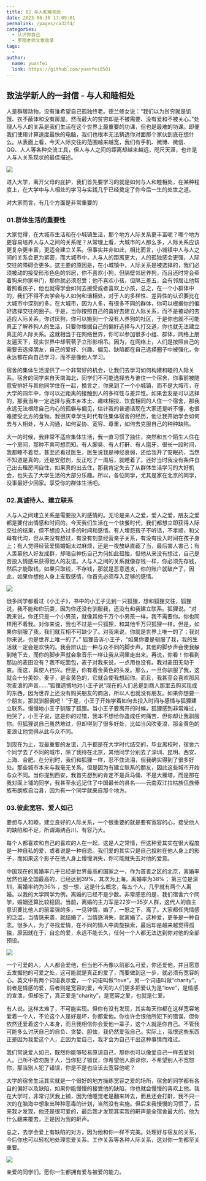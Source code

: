 ```yaml
---
title: 02.与人和睦相处
date: 2023-06-30 17:09:01
permalink: /pages/ca32f4/
categories:
  - 认识你自己
  - 罗翔老师文章收录
tags:
  - 
author: 
  name: yuanfei
  link: https://github.com/yuanfei0501
---
```

## 致法学新人的一封信 - 与人和睦相处
人是群居动物，没有谁希望自己孤独终老。德兰修女说：“我们以为贫穷就是饥饿、衣不蔽体和没有房屋。然而最大的贫穷却是不被需要、没有爱和不被关心。”处理人与人的关系是我们生活在这个世界上最重要的功课，但也是最难的功课。即便我们使用计算速度最快的电脑，我们也根本无法猜透你对面那个家伙到底在想什么。从表面上看，今天人际交往的范围越来越宽，我们有手机、微博、微信、QQ、人人等各种交流工具，但人与人之间的距离却越来越远，咫尺天涯，也许是人与人关系现状的最佳描述。

![](./pic/snipaste20220523_093727-8116157.jpg)

进入大学，离开父母的庇护，我们首先要学习的就是如何与人和睦相处，在某种程度上，在大学中与人相处的学习与实践几乎已经奠定了你今后一生的处世之道。

对大家而言，有几个方面是非常重要的

### 01.群体生活的重要性

​		大家觉得，在大城市生活和在小城镇生活，那个地方人际关系更丰富呢？哪个地方更容易培养人与人之间的关系呢？从常理上看，大城市的人那么多，人际关系应该更复杂更丰富，更适合建立关系。但事实并非如此，相比而言，小城镇中人与人之间的关系会更为紧密，而大城市中，人与人的距离更大，人的孤独感会更强，人际交往的障碍会更多。这主要的原因是，在小城镇中，人际关系是被选择的，我们必须被动的接受形形色色的邻居，你不喜欢小狗，但隔壁邻居养狗，而且还时常会牵着狗来你家串门，那你就必须忍受；他不喜欢小孩，但隔三差五，会有邻居让他帮着照看孩子，他也就得学会如何去接受或者喜欢上小孩，总之，在一个小群体中的，我们不得不去学会与人如何和谐相处，对于人的多样性、差异性的认识要比在大城市中深刻的多。在大城市，因为人多，有很多不同的群体，你可以根据你的偏好选择交往的圈子。于是，当你按照自己的喜好去建立人际关系，而不是被动的去适应人际关系，你讨厌狗，你可以搬到一个没有人养狗的社区，于是你也就不可能真正了解养狗人的生活，只要你根据自己的偏好选择与人打交道，你也就无法建立真正的人际关系。这就相当于在网络世界，你可以参加很多小组、群体，网络上朋友遍天下，现实世界中却茕茕孑立形影相吊。因为，在网络上，人们是按照自己的需要去选择朋友，自己的爱好、兴趣、偏见、缺陷都在自己选择圈子中被强化，你永远都在向自己学习，而不是像他人学习。

​		宿舍的集体生活提供了一个非常好的机会，让我们去学习如何构建和睦的人际关系。宿舍的同学来自天南海北，同学们不可能选择去与谁住一个宿舍，你事前被随意安排好与其他同学住在一起，换言之，你来到了一个小城镇，而不是大城市，在大学的四年中，你可以近距离的接触到人的多样性与差异性。如果舍友是可以选择的，那我当年一定选择与我本乡本土、趣味相投、饮食相同的人住一个宿舍，那我永远无法根除自己内心的孤僻与偏见，估计我的普通话现在大家还是听不懂，也很难接受北方的食物。我很庆幸学生时代有住集体宿舍的经历，他让我开始学会如何去与人相处，与人沟通，如何妥协、宽容、尊重，如何去克服自己的种种缺陷。

大一的时候，我非常不适应集体生活，我一直习惯了独住，突然和五个陌生人住在一个房间，那种不爽可想而知。有人脚臭、有人打鼾、有人磨牙，很长一段时间，我都睡不着觉，甚至还看过医生，医生说我是神经衰弱，还给我开了安眠药，当然不知道是真的，还是安慰剂，反正吃了一周后，就睡着了。还好当时我没有条件自己出去租房间自住，如果真的出去住，那我肯定失去了从群体生活学习的大好机会，也失去了大学生活的大部分乐趣。所以，各位同学，尤其是家在北京的同学，没事最好少回家。享受你的群体生活吧。

### 02.真诚待人、建立联系

人与人之间建立关系是需要投入的感情的。无论是亲人之爱，爱人之爱，朋友之爱都是要付出情感和时间的。今天我们生活在一个快餐时代，我们都想立即获得人际交往的结果，但不想投入过多的时间和感情。有人埋怨孩子不听话，不孝顺，和父母有代沟，但从来没有想过，有没有刻意经营亲子关系，有没有投入时间在孩子身上；有人觉得经营爱情婚姻太过麻烦，还是一夜放纵直截了当，最后害人害己；有人羡慕他人好友成群，却暗自神伤自己为何如此孤独，但他从来没有想过，自己是否投入情感来获得他人的友谊。人与人之间的关系就像存钱一样，你必须先存钱，然后才能取钱，如果只取钱，不存钱，那就是恶意透支，你的账户就破产了，因此，如果你想他人身上支取感情，你首先必须存入足够的感情。

![](./pic/snipaste20220523_093818-8116157.jpg)

很多同学都看过《小王子》，书中的小王子见到一只狐狸，想和狐狸交往，狐狸说，我不能和你玩耍，因为你还没有驯服我，还没有和我建立联系。狐狸说。“对我来说，你还只是一个小男孩，就像其他千万个小男孩一样。我不需要你。你也同样用不着我。对你来说，我也不过是一只狐狸，和其他千万只狐狸一样。但是，如果你驯服了我，我们就互相不可缺少了。对我来说，你就是世界上唯一的了；我对你来说，也是世界上唯一的了。” 狐狸告诉小王子，“如果你要是驯服了我，我的生活就一定会是欢快的。我会辨认出一种与众不同的脚步声。其他的脚步声会使我躲到地下去，而你的脚步声就会象音乐一样让我从洞里走出来。再说，你看！你看到那边的麦田没有？我不吃面包，麦子对我来说，一点用也没有。我对麦田无动于衷。而这，真使人扫兴。但是，你有着金黄色的头发。那么，一旦你驯服了我，这就会十分美妙。麦子，是金黄色的，它就会使我想起你。而且，我甚至会喜欢那风吹麦浪的声音……”狐狸遗憾地对小王子说“现在的人们总是到商人那里去购买现成的东西，因为世界上还没有购买朋友的商店，所以人也就没有朋友。如果你想要一个朋友，那就驯服我吧！”于是，小王子开始学着如何去投入时间与感情与狐狸建立联系。慢慢地小王子驯服了狐狸。当小王子要离开的时候，狐狸感到非常难过，他哭了，小王子说，这是你的过错，我本不想给你造成任何痛苦，但你却让我驯服你。但狐狸说自己虽然难过，但却得到了很多好处，比如当风吹麦浪，那金黄色的麦浪让他觉得从此与众不同。

到现在为止，我最重要的友谊，几乎都是在大学时代结交的，毕业离校时，宿舍六个同学去了不同的城市，除了我待在北京，其他同学分别去了深圳、昆明、西安、上海、合肥。在分别时，我们和狐狸一样，忍不住流泪，但我确实得到了很多好处。那些城市本来与我毫无关系，但是因为有建立联系的朋友，因此这些城市开始与众不同。当你提到西安，我首先想到的肯定不是兵马俑、不是大雁塔，而是那在我对面上铺的同学，我甚至永远记住了中国最长的县名——云南双江拉枯族佤族傣族布朗族自治县，因为有一个同学就来自那个地方。

### 03.彼此宽容、爱人如己

要想与人和睦，建立良好的人际关系，一个很重要的就是要有宽容的心，接受他人的缺陷和不足，所谓海纳百川、有容乃大。

每个人都喜欢和自己的喜欢的人在一起，这是人之常情，但这种爱其实在很大程度是一种自私的爱，或者说是一种自恋。我们爱的其实只是自己投射在他人身上的影子，而如果这个影子在他人身上慢慢消失，你可能就失去对他的爱意。

中国现在的离婚率几乎已经是世界最高的国家之一，作为首善之区的北京，离婚率居然也是全国最高的，已经达到39%，其次为上海，离婚率为38%； 第三位是深圳，离婚率约为36% ，想一想，这是什么概念，每五个人，几乎就有两个人离婚。以我的大学同学为例，离婚的已经不是少数。非常感恩的是，我们宿舍六个同学，婚姻还算比较稳固。当前，离婚的主力军是22岁—35岁人群，这代人的自主意识要比他人的前辈强的多，一见钟情，婚了，一怒之下，离了。大家都任凭情感的泛滥，当情感来袭，就结婚了，当情感消失，就离婚了。这种爱，更多是一种自恋。很多人，为了寻找爱情，在不同的情人中周旋探索，最后却是越来越觉得孤独，原因就在于，自恋的爱，永远不能长久，任何一个人都无法达到你对他的全部预设。

![](./pic/snipaste20220523_093910-8116157.jpg)

一个可爱的人，人人都会爱他，但当他不再像以前那么可爱，你还爱他，并且愿意去发掘他的可爱之处，这可能就是真正的爱了，而要做到这一步，就必须有宽容的心。英文中有两个词语表示爱，一个词语叫做“love”，另一个词语叫做“charity”，前者是情感的爱，后者则是宽容的爱，今天的人们更多把爱认为是“love”，是情感的宣泄，但却忘了，真正爱是“charity”，是宽容之爱，也就是仁爱。

有人说，这样太难了，不可能实现。但你有没有发现，其实每天你都在这样宽容地爱着一个人，不论这个人是好是坏，你都爱他。你也许会恨他所犯下的错误，但你依然还爱着这个人本身，而且我相信你会爱他一辈子，这个人就是你自己。不管我可能多么讨厌自己的自负、贪婪、胆怯，我仍然爱我自己。实际上，我恨这些东西正是因为我爱这个人，正因为爱自己，我才会为自己干出这种事情而难过。

我们常说爱人如己，既然你能够轻易原谅自己，那你也可以像爱自己一样去爱别人。己所不欲勿施于人，当你犯了错误，你希望他人原谅你，不希望别人不宽恕你，那当别人犯了错误，你是不是也应该去宽容他呢？

大学的宿舍生活其实就是一个很好的地方操练宽容之爱的场所，宿舍的同学都有各自的偏好以及缺陷，如果你能慢慢的接受他的缺陷，你也就会慢慢的喜欢上他。我在大学时，非常讨厌我上铺，因为他睡觉老是翻来转去，而且还会打鼾，我不只一次的在脑海中想象出种种恶毒的计划，当然没有实施。但后来我慢慢的习惯了，后来我才发现，他还是很可爱的，最后我才发现其实我的鼾声是全宿舍最大的，他为什么翻来覆去，正是因为我的鼾声。

总之，去学会爱上有缺陷的对方，因为他和你一样不完美。处理好与宿友的关系，今后你也可以轻松地处理恋爱关系、工作关系等各种人际关系，这对你一生都至关重要。

![](./pic/snipaste20220523_094020-8116157.jpg)

亲爱的同学们，愿你一生都拥有爱与被爱的能力。

